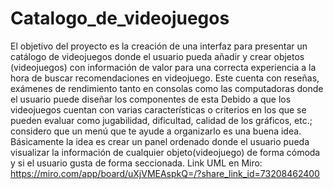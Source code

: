 # Catalogo_de_videojuegos
El objetivo del proyecto es la creación de una interfaz para presentar un catálogo de videojuegos donde el usuario pueda añadir y crear objetos (videojuegos) con información de valor para una correcta experiencia a la hora de buscar recomendaciones en videojuego. Este cuenta con reseñas, exámenes de rendimiento tanto en consolas como las computadoras donde el usuario puede diseñar los componentes de esta
Debido a que los videojuegos cuentan con varias características o criterios en los que se pueden evaluar como jugabilidad, dificultad, calidad de los gráficos, etc.; considero que un menú que te ayude a organizarlo es una buena idea. Básicamente la idea es crear un panel ordenado donde el usuario pueda visualizar la información de cualquier objeto(videojuego) de forma cómoda y si el usuario gusta de forma seccionada.
Link UML en Miro:
https://miro.com/app/board/uXjVMEAspkQ=/?share_link_id=73208462400

